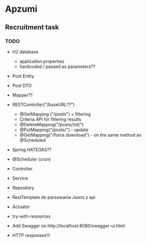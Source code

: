 # Apzumi
## Recruitment task
### TODO
* H2 database
    * application.properties
    * hardcoded / passed as parameters??
   
* Post Entity
* Post DTO
* Mapper??

* RESTController("/baseURL??")
    * @GetMapping ("/posts") + filtering
    * Criteria API for filtering results
    * @DeleteMapping("/posts/{id}")
    * @PutMapping("/posts/") - update
    * @GetMapping("/force download") - on the same method as @Scheduled

* Spring HATEOAS?? 
* @Scheduler (cron)

* Controller
* Service
* Repository

* RestTemplate do parsowania Jsona z api

* Actuator
* try-with-resources

* Add Swagger on http://localhost:8080/swagger-ui.html

* HTTP responses!!!